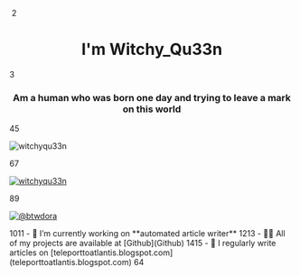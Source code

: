 ​
2
<h1 align="center"> I'm Witchy_Qu33n</h1>
3
<h3 align="center">Am a human who was born one day and trying to leave a mark on this world</h3>
4
​
5
<p align="left"> <img src="https://komarev.com/ghpvc/?username=witchyqu33n&label=Profile%20views&color=0e75b6&style=flat" alt="witchyqu33n" /> </p>
6
​
7
<p align="left"> <a href="https://github.com/ryo-ma/github-profile-trophy"><img src="https://github-profile-trophy.vercel.app/?username=witchyqu33n" alt="witchyqu33n" /></a> </p>
8
​
9
<p align="left"> <a href="https://twitter.com/@btwdora" target="blank"><img src="https://img.shields.io/twitter/follow/@btwdora?logo=twitter&style=for-the-badge" alt="@btwdora" /></a> </p>
10
​
11
- 🔭 I’m currently working on **automated article writer**
12
​
13
- 👨‍💻 All of my projects are available at [Github](Github)
14
​
15
- 📝 I regularly write articles on [teleporttoatlantis.blogspot.com](teleporttoatlantis.blogspot.com)
64
